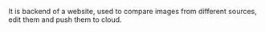 It is backend of a website, used to compare images from different sources, edit them and push them to cloud.

